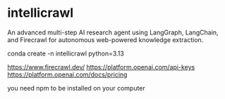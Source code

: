 # intellicrawl
An advanced multi-step AI research agent using LangGraph, LangChain, and Firecrawl for autonomous web-powered knowledge extraction.

conda create -n intellicrawl python=3.13

https://www.firecrawl.dev/
https://platform.openai.com/api-keys
https://platform.openai.com/docs/pricing

you need npm to be installed on your computer